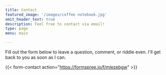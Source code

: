 ```yaml
---
title: Contact
featured_image: '/images/coffee notebook.jpg'
omit_header_text: true
description: Feel free to contact via email!
type: page
menu: main

---
```



Fill out the form below to leave a question, comment, or riddle even. I'll get back to you as soon as I can.

{{< form-contact action="https://formspree.io/f/mlezebgw"  >}}
